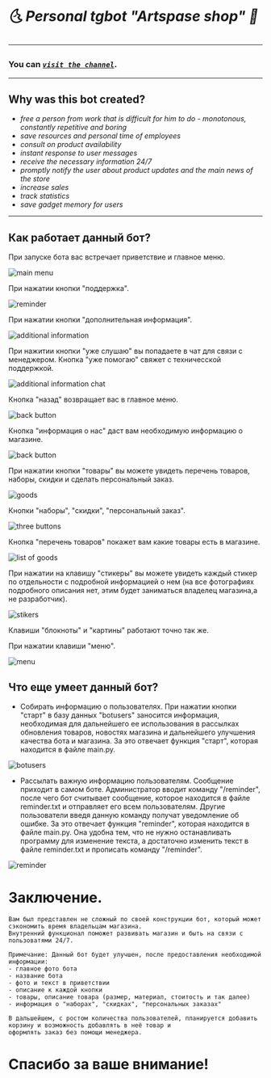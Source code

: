 # __🌜 Personal tgbot "Artspase shop_" 🌠_ <hr>

### You can [_`visit the channel`_](https://t.me/artspase_shop_bot). <hr>

## Why was this bot created?
* _free a person from work that is difficult for him to do - monotonous, constantly repetitive and boring_ 
* _save resources and personal time of employees_
* _consult on product availability_
* _instant response to user messages_
* _receive the necessary information 24/7_
* _promptly notify the user about product updates and the main news of the store_
* _increase sales_ 
* _track statistics_
* _save gadget memory for users_
<hr>

## Как работает данный бот?
При запуске бота вас встречает приветствие и главное меню.

![main menu](https://github.com/shancuha15/python_tgbot_shop/blob/main/readme%20photo/main%20menu.png)

При нажатии кнопки "поддержка".

![reminder](https://github.com/shancuha15/python_tgbot_shop/blob/main/readme%20photo/reminder.png)

При нажатии кнопки "дополнительная информация".

![additional information](https://github.com/shancuha15/python_tgbot_shop/blob/main/readme%20photo/additional%20Information.png)

При нажитии кнопки "уже слушаю" вы попадаете в чат для связи с менеджером. Кнопка "уже помогаю" свяжет с техничесской поддержкой.

![additional information chat](https://github.com/shancuha15/python_tgbot_shop/blob/main/readme%20photo/additional%20information%20chat.png)

Кнопка "назад" возвращает вас в главное меню.

![back button](https://github.com/shancuha15/python_tgbot_shop/blob/main/readme%20photo/back%20button.png)

Кнопка "информация о нас" даст вам необходимую информацию о магазине. 

![back button](https://github.com/shancuha15/python_tgbot_shop/blob/main/readme%20photo/back%20button.png)

При нажатии кнопки "товары" вы можете увидеть перечень товаров, наборы, скидки и сделать персональный заказ.

![goods](https://github.com/shancuha15/python_tgbot_shop/blob/main/readme%20photo/goods.png)

Кнопки "наборы", "скидки", "персональный заказ".

![three buttons](https://github.com/shancuha15/python_tgbot_shop/blob/main/readme%20photo/three%20buttons.png)

Кнопка "перечень товаров" покажет вам какие товары есть в магазине.

![list of goods](https://github.com/shancuha15/python_tgbot_shop/blob/main/readme%20photo/list%20of%20goods.png)

При нажатии на клавишу "стикеры" вы можете увидеть каждый стикер по отдельности с подробной информацией о нем 
(на все фотографиях подробного описания нет, этим будет заниматься владелец магазина,а не разработчик). 

![stikers](https://github.com/shancuha15/python_tgbot_shop/blob/main/readme%20photo/stickers.png)

Клавиши "блокноты" и "картины" работают точно так же. 

При нажатии клавиши "меню". 

![menu](https://github.com/shancuha15/python_tgbot_shop/blob/main/readme%20photo/menu.png)

## Что еще умеет данный бот?

- Собирать информацию о пользователях. При нажатии кнопки "старт" в базу данных "botusers" заносится информация,
необходимая для дальнейшего ее использования в рассылках обновления товаров, новостях магазина и дальнейшего
улучшения качества бота и магазина. За это отвечает функция "старт", которая находится в файле main.py.

![botusers](https://github.com/shancuha15/python_tgbot_shop/blob/main/readme%20photo/botusers.png)

- Рассылать важную информацию пользователям. Сообщение приходит в самом боте. Администратор вводит команду "/reminder",
после чего бот считывает сообщение, которое находится в файле reminder.txt и отправляет его всем пользователям. Другие
пользователи введя данную команду получат уведомление об ошибке. За это отвечает функция "reminder", которая находится в 
файле main.py. Она удобна тем, что не нужно останавливать программу для изменение текста, а достаточно изменить текст 
в файле reminder.txt и прописать команду "/reminder".

![reminder](https://github.com/shancuha15/python_tgbot_shop/blob/main/readme%20photo/reminder.png)

# Заключение.

    Вам был представлен не сложный по своей конструкции бот, который может сэкономить время владельцам магазина. 
    Внутренний функционал поможет развивать магазин и быть на связи с пользоватями 24/7. 

    Примечание: Данный бот будет улучшен, после предоставления необходимой информации: 
    - главное фото бота
    - название бота
    - фото и текст в приветствии
    - описание к каждой кнопки
    - товары, описание товара (размер, материал, стоитость и так далее)
    - информация о "наборах", "скидках", "персональных заказах"
 
    В дальшейшем, с ростом количества пользователей, планируется добавить корзину и возможность добавлять в неё товар и 
    оформлять заказ без помощи менеджера. 
    

# Спасибо за ваше внимание!

